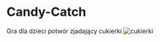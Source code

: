# Candy-Catch
Gra dla dzieci potwór zjadający cukierki
![cukierki](https://user-images.githubusercontent.com/26405115/137631903-cbf4096b-c1b3-4448-8ad9-a69b302550be.JPG)
